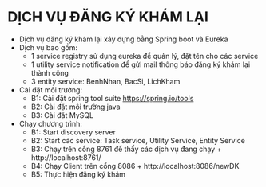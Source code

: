 # DỊCH VỤ ĐĂNG KÝ KHÁM LẠI
- Dịch vụ đăng ký khám lại xây dựng bằng Spring boot và Eureka
- Dịch vụ bao gồm:
  + 1 service registry sử dụng eureka để quản lý, đặt tên cho các service
  + 1 utility service notification để gửi mail thông báo đăng ký khám lại thành công
  + 3 entity service: BenhNhan, BacSi, LichKham
- Cài đặt môi trường:
  + B1: Cài đặt spring tool suite
      https://spring.io/tools
  + B2: Cài đặt môi trường java
  + B3: Cài đặt MySQL
- Chạy chương trình:
  + B1: Start discovery server
  + B2: Start các service: Task service, Utility Service, Entity Service
  + B3: Chạy trên cổng 8761 để thấy các dịch vụ đang chạy 
        + http://localhost:8761/
  + B4: Chạy Client trên cổng 8086
        + http://localhost:8086/newDK
  + B5: Thực hiện đăng ký khám

